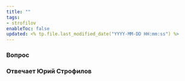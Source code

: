 ```yaml
---
title: ""
tags:
- strofilov
enableToc: false
updated: <% tp.file.last_modified_date("YYYY-MM-DD HH:mm:ss") %>
---
```


### Вопрос

### Отвечает Юрий Строфилов